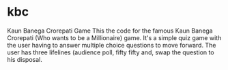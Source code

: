 # kbc
Kaun Banega Crorepati Game
This the code for the famous Kaun Banega Crorepati (Who wants to be a Millionaire) game.
It's a simple quiz game with the user having to answer multiple choice questions to move forward.
The user has three lifelines (audience poll, fifty fifty and, swap the question to his disposal.
